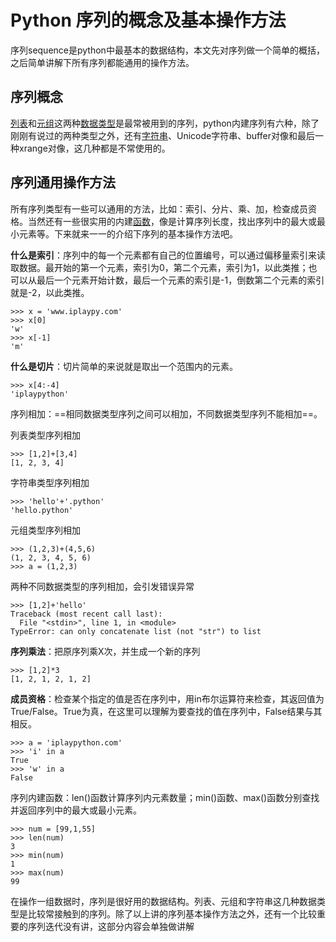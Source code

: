 # Python 序列的概念及基本操作方法

序列sequence是python中最基本的数据结构，本文先对序列做一个简单的概括，之后简单讲解下所有序列都能通用的操作方法。

## 序列概念

[列表](http://www.iplaypy.com/jichu/list.html)和[元组](http://www.iplaypy.com/jichu/tuple.html)这两种[数据类型](http://www.iplaypy.com/jichu/data-type.html)是最常被用到的序列，python内建序列有六种，除了刚刚有说过的两种类型之外，还有[字符串](http://www.iplaypy.com/jichu/str.html)、Unicode字符串、buffer对像和最后一种xrange对像，这几种都是不常使用的。

## 序列通用操作方法

所有序列类型有一些可以通用的方法，比如：索引、分片、乘、加，检查成员资格。当然还有一些很实用的内建[函数](http://www.iplaypy.com/jichu/function.html)，像是计算序列长度，找出序列中的最大或最小元素等。下来就来一一的介绍下序列的基本操作方法吧。

**什么是索引**：序列中的每一个元素都有自己的位置编号，可以通过偏移量索引来读取数据。最开始的第一个元素，索引为0，第二个元素，索引为1，以此类推；也可以从最后一个元素开始计数，最后一个元素的索引是-1，倒数第二个元素的索引就是-2，以此类推。
```
>>> x = 'www.iplaypy.com'
>>> x[0]
'w'
>>> x[-1]
'm'
```
**什么是切片**：切片简单的来说就是取出一个范围内的元素。
```
>>> x[4:-4]
'iplaypython'
```
序列相加：==相同数据类型序列之间可以相加，不同数据类型序列不能相加==。

列表类型序列相加
```
>>> [1,2]+[3,4]
[1, 2, 3, 4]
```
字符串类型序列相加
```
>>> 'hello'+'.python'
'hello.python'
```
元组类型序列相加
```
>>> (1,2,3)+(4,5,6)
(1, 2, 3, 4, 5, 6)
>>> a = (1,2,3)
```
两种不同数据类型的序列相加，会引发错误异常
```
>>> [1,2]+'hello'
Traceback (most recent call last):
  File "<stdin>", line 1, in <module>
TypeError: can only concatenate list (not "str") to list
```
**序列乘法**：把原序列乘X次，并生成一个新的序列
```
>>> [1,2]*3
[1, 2, 1, 2, 1, 2]
```
**成员资格**：检查某个指定的值是否在序列中，用in布尔运算符来检查，其返回值为True/False。True为真，在这里可以理解为要查找的值在序列中，False结果与其相反。
```
>>> a = 'iplaypython.com'
>>> 'i' in a
True
>>> 'w' in a
False
```
序列内建函数：len()函数计算序列内元素数量；min()函数、max()函数分别查找并返回序列中的最大或最小元素。
```
>>> num = [99,1,55]
>>> len(num)
3
>>> min(num)
1
>>> max(num)
99
```
在操作一组数据时，序列是很好用的数据结构。列表、元组和字符串这几种数据类型是比较常接触到的序列。除了以上讲的序列基本操作方法之外，还有一个比较重要的序列迭代没有讲，这部分内容会单独做讲解